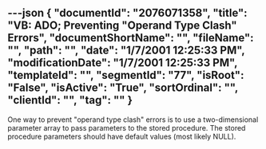 ---json
{
  "documentId": "2076071358",
  "title": "VB: ADO; Preventing &quot;Operand Type Clash&quot; Errors",
  "documentShortName": "",
  "fileName": "",
  "path": "",
  "date": "1/7/2001 12:25:33 PM",
  "modificationDate": "1/7/2001 12:25:33 PM",
  "templateId": "",
  "segmentId": "77",
  "isRoot": "False",
  "isActive": "True",
  "sortOrdinal": "",
  "clientId": "",
  "tag": ""
}
---

One way to prevent &quot;operand type clash&quot; errors is to use a two-dimensional parameter array to pass parameters to the stored procedure. The stored procedure parameters should have default values (most likely NULL).
